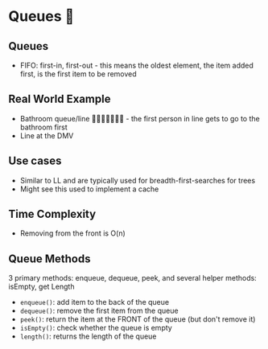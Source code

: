 # Queues 🚽  

## Queues
- FIFO: first-in, first-out - this means the oldest element, the item added first, is the first item to be removed

## Real World Example
- Bathroom queue/line 🚽🚶🏻‍♀️🚶🏽‍♂️ - the first person in line gets to go to the bathroom first
- Line at the DMV 

## Use cases
- Similar to LL and are typically used for breadth-first-searches for trees
- Might see this used to implement a cache

## Time Complexity
- Removing from the front is O(n)

## Queue Methods
3 primary methods: enqueue, dequeue, peek, and several helper methods: isEmpty, get Length

- `enqueue()`: add item to the back of the queue
- `dequeue()`: remove the first item from the queue
- `peek()`: return the item at the FRONT of the queue (but don't remove it)
- `isEmpty()`: check whether the queue is empty
- `length()`: returns the length of the queue